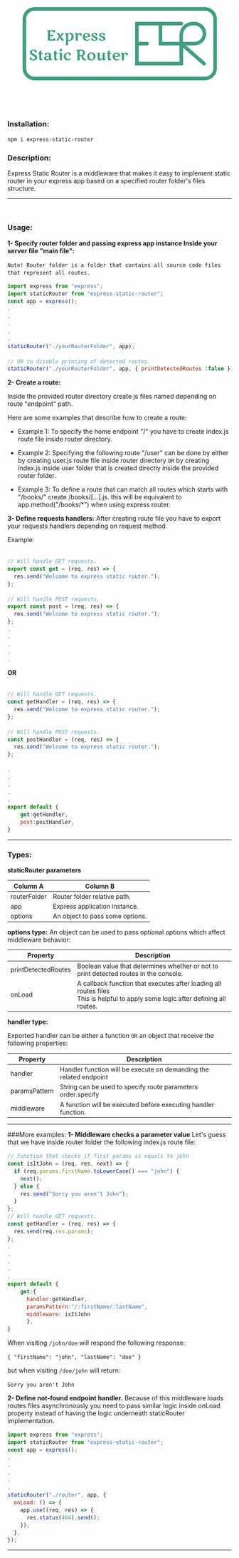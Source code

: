 <p align="center">
<img align="center" src="https://github.com/mohammad0-0ahmad/express-static-router/blob/main/logo.png?raw=true"/>
</p>
<br/><br/><br/>

### Installation:

```sh
npm i express-static-router
```

### Description:

Express Static Router is a middleware that makes it easy to implement static router in your express app based on a specified router folder's files structure.

---

<br/>

### Usage:

**1- Specify router folder and passing express app instance Inside your server file "main file":**

`Note! Router folder is a folder that contains all source code files that represent all routes.`

```javascript
import express from "express";
import staticRouter from "express-static-router";
const app = express();
.
.
.
.
.
staticRouter("./yourRouterFolder", app);

// OR to disable printing of detected routes.
staticRouter("./yourRouterFolder", app, { printDetectedRoutes :false });
```

**2- Create a route:**

Inside the provided router directory create js files named depending on route "endpoint" path.

Here are some examples that describe how to create a route:

- Example 1:
  To specify the home endpoint "/" you have to create index.js route file inside router directory.
  <br/>

- Example 2:
  Specifying the following route "/user" can be done by either by creating user.js route file inside router directory `OR` by creating index.js inside user folder that is created directly inside the provided router folder.
  <br/>

- Example 3:
  To define a route that can match all routes which starts with "/books/" create /books/[...].js. this will be equivalent to app.method("/books/\*") when using express router.

**3- Define requests handlers:**
After creating route file you have to export your requests handlers depending on request method.

Example:

```javascript

// Will handle GET requests.
export const get = (req, res) => {
  res.send("Welcome to express static router.");
};

// Will handle POST requests.
export const post = (req, res) => {
  res.send("Welcome to express static router.");
};
.
.
.
.
.
```

**OR**

```javascript

// Will handle GET requests.
const getHandler = (req, res) => {
  res.send("Welcome to express static router.");
};

// Will handle POST requests.
const postHandler = (req, res) => {
  res.send("Welcome to express static router.");
};

.
.
.
.
.
export default {
    get:getHandler,
    post:postHandler,
}
```

---

### Types:

**staticRouter parameters**

| Column A     | Column B                        |
| ------------ | ------------------------------- |
| routerFolder | Router folder relative path.    |
| app          | Express application instance.   |
| options      | An object to pass some options. |

**options type:**
An object can be used to pass optional options which affect middleware behavior:

| Property            | Description                                                                                                                           |
| ------------------- | ------------------------------------------------------------------------------------------------------------------------------------- |
| printDetectedRoutes | Boolean value that determines whether or not to print detected routes in the console.                                                 |
| onLoad              | A callback function that executes after loading all routes files <br/> This is helpful to apply some logic after defining all routes. |

**handler type:**

Exported handler can be either a function `OR` an object that receive the following properties:

| Property      | Description                                                        |
| ------------- | ------------------------------------------------------------------ |
| handler       | Handler function will be execute on demanding the related endpoint |
| paramsPattern | String can be used to specify route parameters order.specify       |
| middleware    | A function will be executed before executing handler function.     |

---

###More examples:
**1- Middleware checks a parameter value**
Let's guess that we have inside router folder the following index.js route file:

```javascript
// function that checks if first params is equals to john
const isItJohn = (req, res, next) => {
  if (req.params.firstName.toLowerCase() === "john") {
    next();
  } else {
    res.send("Sorry you aren't John");
  }
};
// Will handle GET requests.
const getHandler = (req, res) => {
  res.send(req.res.params);
};
.
.
.
.
.
export default {
    get:{
      handler:getHandler,
      paramsPattern:"/:firstName/:lastName",
      middleware: isItJohn
      },
}

```

When visiting `/john/doe` will respond the following response:

`{ "firstName": "john", "lastName": "doe" }`

but when visiting `/doe/john` will return:

`Sorry you aren't John`

**2- Define not-found endpoint handler.**
Because of this middleware loads routes files asynchronously you need to pass similar logic inside onLoad property instead of having the logic underneath staticRouter implementation.

```javascript
import express from "express";
import staticRouter from "express-static-router";
const app = express();
.
.
.
.
.
staticRouter("./router", app, {
  onLoad: () => {
    app.use((req, res) => {
      res.status(404).send();
    });
  },
});
```

---
